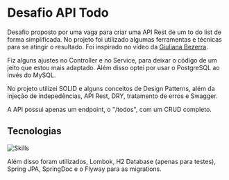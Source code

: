 # Desafio API Todo

Desafio proposto por uma vaga para criar uma API Rest de um to do list de forma simplificada. No projeto foi utilizado algumas ferramentas e técnicas para se atingir o resultado. Foi inspirado no vídeo da [Giuliana Bezerra](https://www.youtube.com/watch?v=IjProDV001o&list=WL&index=50&t=80s&ab_channel=GiulianaBezerra). 

Fiz alguns ajustes no Controller e no Service, para deixar o código de um jeito que estou mais adaptado. Além disso optei por usar o PostgreSQL ao invés do MySQL.

No projeto utilizei SOLID e alguns conceitos de Design Patterns, além da injeção de indepedências, API Rest, DRY, tratamento de erros e Swagger.

A API possui apenas um endpoint, o "/todos", com um CRUD completo.

## Tecnologias

![Skills](https://skillicons.dev/icons?i=java,spring,postgresql)

Além disso foram utilizados, Lombok, H2 Database (apenas para testes), Spring JPA, SpringDoc e o Flyway para as migrations.